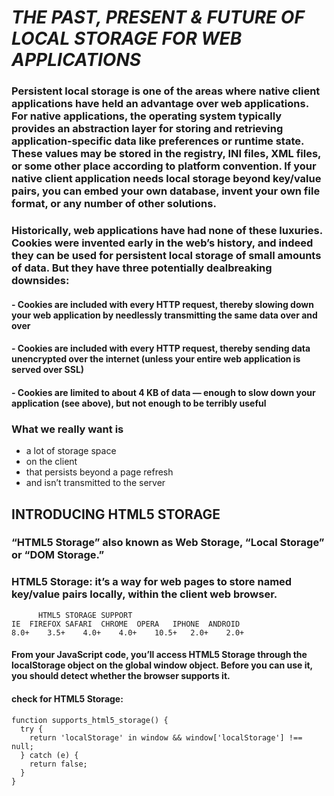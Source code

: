# ***THE PAST, PRESENT & FUTURE OF LOCAL STORAGE FOR WEB APPLICATIONS***
### Persistent local storage is one of the areas where native client applications have held an advantage over web applications. For native applications, the operating system typically provides an abstraction layer for storing and retrieving application-specific data like preferences or runtime state. These values may be stored in the registry, INI files, XML files, or some other place according to platform convention. If your native client application needs local storage beyond key/value pairs, you can embed your own database, invent your own file format, or any number of other solutions.

### Historically, web applications have had none of these luxuries. Cookies were invented early in the web’s history, and indeed they can be used for persistent local storage of small amounts of data. But they have three potentially dealbreaking downsides:

#### - Cookies are included with every HTTP request, thereby slowing down your web application by needlessly transmitting the same data over and over
#### - Cookies are included with every HTTP request, thereby sending data unencrypted over the internet (unless your entire web application is served over SSL)
#### - Cookies are limited to about 4 KB of data — enough to slow down your application (see above), but not enough to be terribly useful

### **What we really want is**

- a lot of storage space
- on the client
- that persists beyond a page refresh
- and isn’t transmitted to the server

## **INTRODUCING HTML5 STORAGE**
### “HTML5 Storage” also known as Web Storage, “Local Storage” or “DOM Storage.”

### HTML5 Storage: it’s a way for web pages to store named key/value pairs locally, within the client web browser.
~~~
      HTML5 STORAGE SUPPORT
IE	FIREFOX	SAFARI	CHROME	OPERA	IPHONE	ANDROID
8.0+	3.5+	4.0+	4.0+	10.5+	2.0+	2.0+
~~~

#### From your JavaScript code, you’ll access HTML5 Storage through the localStorage object on the global window object. Before you can use it, you should detect whether the browser supports it.

#### check for HTML5 Storage:
~~~
function supports_html5_storage() {
  try {
    return 'localStorage' in window && window['localStorage'] !== null;
  } catch (e) {
    return false;
  }
}
~~~











